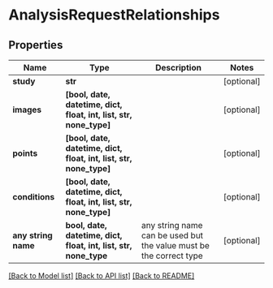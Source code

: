 # AnalysisRequestRelationships


## Properties
Name | Type | Description | Notes
------------ | ------------- | ------------- | -------------
**study** | **str** |  | [optional] 
**images** | **[bool, date, datetime, dict, float, int, list, str, none_type]** |  | [optional] 
**points** | **[bool, date, datetime, dict, float, int, list, str, none_type]** |  | [optional] 
**conditions** | **[bool, date, datetime, dict, float, int, list, str, none_type]** |  | [optional] 
**any string name** | **bool, date, datetime, dict, float, int, list, str, none_type** | any string name can be used but the value must be the correct type | [optional]

[[Back to Model list]](../README.md#documentation-for-models) [[Back to API list]](../README.md#documentation-for-api-endpoints) [[Back to README]](../README.md)


